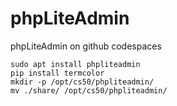 # phpLiteAdmin
phpLiteAdmin on github codespaces

```
sudo apt install phpliteadmin
pip install termcolor
mkdir -p /opt/cs50/phpliteadmin/
mv ./share/ /opt/cs50/phpliteadmin/
```
